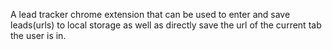 A lead tracker chrome extension that can be used to enter and save leads(urls) to local storage as well as directly save the url of the current tab the user is in.
